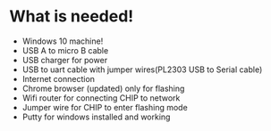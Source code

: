 # What is needed!
* Windows 10 machine!
* USB A to micro B cable
* USB charger for power
* USB to uart cable with jumper wires(PL2303 USB to Serial cable)
* Internet connection
* Chrome browser (updated) only for flashing
* Wifi router for connecting CHIP to network
* Jumper wire for CHIP to enter flashing mode
* Putty for windows installed and working 
